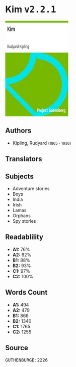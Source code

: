# Kim <kbd>v2.2.1</kbd>

![](./cover.medium.jpg "")

## Authors


 - Kipling, Rudyard <small>(1865 - 1936)</small>

## Translators



## Subjects


 - Adventure stories
 - Boys
 - India
 - Irish
 - Lamas
 - Orphans
 - Spy stories

## Readablility


 - **A1:** 76%
 - **A2:** 82%
 - **B1:** 88%
 - **B2:** 93%
 - **C1:** 97%
 - **C2:** 100%

## Words Count


 - **A1:** 494
 - **A2:** 479
 - **B1:** 866
 - **B2:** 1340
 - **C1:** 1765
 - **C2:** 1255

## Source


<kbd>GUTHENBURGE:2226</kbd>
